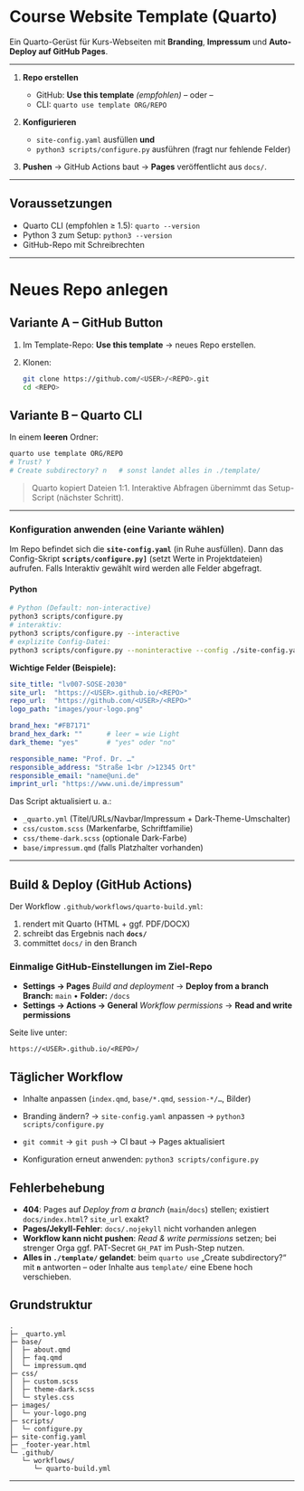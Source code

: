 # Course Website Template (Quarto)

Ein Quarto-Gerüst für Kurs-Webseiten mit **Branding**, **Impressum** und **Auto-Deploy auf GitHub Pages**.

------------------------------------------------------------------------

1.  **Repo erstellen**

    -   GitHub: **Use this template** *(empfohlen)* – oder –
    -   CLI: `quarto use template ORG/REPO`

2.  **Konfigurieren**

    -   `site-config.yaml` ausfüllen **und**
    -   `python3 scripts/configure.py` ausführen (fragt nur fehlende Felder)

3.  **Pushen** → GitHub Actions baut → **Pages** veröffentlicht aus `docs/`.

------------------------------------------------------------------------

## Voraussetzungen

-   Quarto CLI (empfohlen ≥ 1.5): `quarto --version`
-   Python 3 zum Setup: `python3 --version`
-   GitHub-Repo mit Schreibrechten

------------------------------------------------------------------------

# Neues Repo anlegen

## Variante A – GitHub Button

1.  Im Template-Repo: **Use this template** → neues Repo erstellen.

2.  Klonen:

    ``` bash
    git clone https://github.com/<USER>/<REPO>.git
    cd <REPO>
    ```

## Variante B – Quarto CLI

In einem **leeren** Ordner:

``` bash
quarto use template ORG/REPO
# Trust? Y
# Create subdirectory? n   # sonst landet alles in ./template/
```

> Quarto kopiert Dateien 1:1. Interaktive Abfragen übernimmt das Setup-Script (nächster Schritt).

------------------------------------------------------------------------

### Konfiguration anwenden (eine Variante wählen)


Im Repo befindet sich die **`site-config.yaml`** (in Ruhe ausfüllen). Dann das Config-Skript **`scripts/configure.py]`** (setzt Werte in Projektdateien) aufrufen.
Falls Interaktiv gewählt wird werden alle Felder abgefragt.

#### Python

```bash
# Python (Default: non-interactive)
python3 scripts/configure.py
# interaktiv:
python3 scripts/configure.py --interactive
# explizite Config-Datei:
python3 scripts/configure.py --noninteractive --config ./site-config.yaml
```



**Wichtige Felder (Beispiele):**

``` yaml
site_title: "lv007-SOSE-2030"
site_url:  "https://<USER>.github.io/<REPO>"
repo_url:  "https://github.com/<USER>/<REPO>"
logo_path: "images/your-logo.png"

brand_hex: "#FB7171"
brand_hex_dark: ""      # leer = wie Light
dark_theme: "yes"       # "yes" oder "no"

responsible_name: "Prof. Dr. …"
responsible_address: "Straße 1<br />12345 Ort"
responsible_email: "name@uni.de"
imprint_url: "https://www.uni.de/impressum"
```

Das Script aktualisiert u. a.:

-   `_quarto.yml` (Titel/URLs/Navbar/Impressum + Dark-Theme-Umschalter)
-   `css/custom.scss` (Markenfarbe, Schriftfamilie)
-   `css/theme-dark.scss` (optionale Dark-Farbe)
-   `base/impressum.qmd` (falls Platzhalter vorhanden)

------------------------------------------------------------------------

## Build & Deploy (GitHub Actions)

Der Workflow `.github/workflows/quarto-build.yml`:

1.  rendert mit Quarto (HTML + ggf. PDF/DOCX)
2.  schreibt das Ergebnis nach **`docs/`**
3.  committet `docs/` in den Branch

### Einmalige GitHub-Einstellungen im Ziel-Repo

-   **Settings → Pages** *Build and deployment* → **Deploy from a branch** **Branch:** `main` • **Folder:** `/docs`
-   **Settings → Actions → General** *Workflow permissions* → **Read and write permissions**

Seite live unter:

```         
https://<USER>.github.io/<REPO>/
```

## Täglicher Workflow

-   Inhalte anpassen (`index.qmd`, `base/*.qmd`, `session-*/…`, Bilder)

-   Branding ändern? → `site-config.yaml` anpassen → `python3 scripts/configure.py`

-   `git commit` → `git push` → CI baut → Pages aktualisiert

-   Konfiguration erneut anwenden: `python3 scripts/configure.py`


## Fehlerbehebung

-   **404**: Pages auf *Deploy from a branch* (`main`/`docs`) stellen; existiert `docs/index.html`? `site_url` exakt?
-   **Pages/Jekyll-Fehler**: `docs/.nojekyll` nicht vorhanden anlegen
-   **Workflow kann nicht pushen**: *Read & write permissions* setzen; bei strenger Orga ggf. PAT-Secret `GH_PAT` im Push-Step nutzen.
-   **Alles in `./template/` gelandet**: beim `quarto use` „Create subdirectory?“ mit **`n`** antworten – oder Inhalte aus `template/` eine Ebene hoch verschieben.

## Grundstruktur 

```         
.
├─ _quarto.yml
├─ base/
│  ├─ about.qmd
│  ├─ faq.qmd
│  └─ impressum.qmd
├─ css/
│  ├─ custom.scss
│  ├─ theme-dark.scss
│  └─ styles.css
├─ images/
│  └─ your-logo.png
├─ scripts/
│  └─ configure.py
├─ site-config.yaml
├─ _footer-year.html
└─ .github/
   └─ workflows/
      └─ quarto-build.yml
```

------------------------------------------------------------------------

## 
